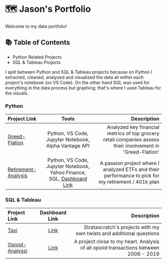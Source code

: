 # 🗺️ Jason's Portfolio

Welcome to my data portfolio! 

## 📚 Table of Contents

- Python Related Projects
- SQL & Tableau Projects
  
I split between Python and SQL & Tableau projects because on Python I extracted, cleaned, analyzed and visualized the data all within each project's notebook (on VS Code). On the other hand SQL was used for everything in the data process but graphing; that's where I used Tableau for the visuals.

### Python

| Project Link | Tools | Description |
|:-----------|:------------:|------------:|
| [Greed-Flation](https://github.com/JasonSTLee/Greed-Flation) | Python, VS Code, Jupyter Notebook, Alpha Vantage API | Analyzed key financial metrics of top grocery retail companies assess their involvement in 'Greed-Flation' |
| [Retirement-Analysis](https://github.com/JasonSTLee/Retirement-Analysis) | Python, VS Code, Jupyter Notebook, Yahoo Finance, SQL, [Dashboard Link](https://public.tableau.com/app/profile/jason.lee2654/viz/ETFResearchProject/Dashboard1) | A passion project where I analyzed ETFs and their performance to pick for my retirement / 401k plan |


### SQL & Tableau

| Project Link | Dashboard Link | Description |
|:-----------|:------------:|------------:|
| [Taxi](https://github.com/JasonSTLee/Taxi-Project) | [Link](https://public.tableau.com/app/profile/jason.lee2654/viz/Taxi_projectDistanceHistogram/final_dashboard) | Stratascratch's projects with my own twists and additional questions |
| [Opioid-Analyssi](https://github.com/JasonSTLee/Opioid-Project) | [Link](https://public.tableau.com/app/profile/jason.lee2654/viz/OpioidAnalysis_17184034804720/opioiddashboard-v4) | A project close to my heart. Analysis of all opioid transactions between 2006 - 2019 |
